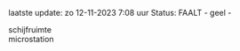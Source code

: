 laatste update: 
zo 12-11-2023  7:08   uur 
Status: FAALT - geel - 
<div class="service Y">schijfruimte</div><div class="service Y">microstation</div>